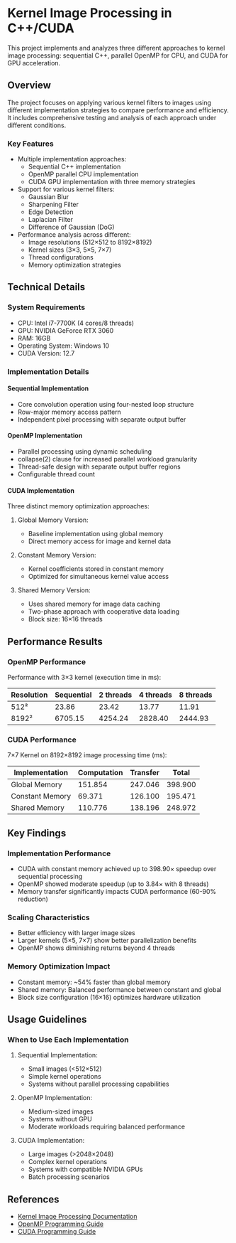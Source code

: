 # Kernel Image Processing in C++/CUDA

This project implements and analyzes three different approaches to kernel image processing: sequential C++, parallel OpenMP for CPU, and CUDA for GPU acceleration.

## Overview

The project focuses on applying various kernel filters to images using different implementation strategies to compare performance and efficiency. It includes comprehensive testing and analysis of each approach under different conditions.

### Key Features

- Multiple implementation approaches:
  - Sequential C++ implementation
  - OpenMP parallel CPU implementation 
  - CUDA GPU implementation with three memory strategies
- Support for various kernel filters:
  - Gaussian Blur
  - Sharpening Filter
  - Edge Detection
  - Laplacian Filter
  - Difference of Gaussian (DoG)
- Performance analysis across different:
  - Image resolutions (512×512 to 8192×8192)
  - Kernel sizes (3×3, 5×5, 7×7)
  - Thread configurations
  - Memory optimization strategies

## Technical Details

### System Requirements

- CPU: Intel i7-7700K (4 cores/8 threads)
- GPU: NVIDIA GeForce RTX 3060
- RAM: 16GB
- Operating System: Windows 10
- CUDA Version: 12.7

### Implementation Details

#### Sequential Implementation
- Core convolution operation using four-nested loop structure
- Row-major memory access pattern
- Independent pixel processing with separate output buffer

#### OpenMP Implementation
- Parallel processing using dynamic scheduling
- collapse(2) clause for increased parallel workload granularity
- Thread-safe design with separate output buffer regions
- Configurable thread count

#### CUDA Implementation
Three distinct memory optimization approaches:

1. Global Memory Version:
   - Baseline implementation using global memory
   - Direct memory access for image and kernel data

2. Constant Memory Version:
   - Kernel coefficients stored in constant memory
   - Optimized for simultaneous kernel value access

3. Shared Memory Version:
   - Uses shared memory for image data caching
   - Two-phase approach with cooperative data loading
   - Block size: 16×16 threads

## Performance Results

### OpenMP Performance

Performance with 3×3 kernel (execution time in ms):

| Resolution | Sequential | 2 threads | 4 threads | 8 threads |
|------------|------------|-----------|-----------|-----------|
| 512²       | 23.86      | 23.42     | 13.77     | 11.91     |
| 8192²      | 6705.15    | 4254.24   | 2828.40   | 2444.93   |

### CUDA Performance

7×7 Kernel on 8192×8192 image processing time (ms):

| Implementation    | Computation | Transfer | Total    |
|------------------|-------------|----------|----------|
| Global Memory    | 151.854     | 247.046  | 398.900  |
| Constant Memory  | 69.371      | 126.100  | 195.471  |
| Shared Memory    | 110.776     | 138.196  | 248.972  |

## Key Findings

### Implementation Performance
- CUDA with constant memory achieved up to 398.90× speedup over sequential processing
- OpenMP showed moderate speedup (up to 3.84× with 8 threads)
- Memory transfer significantly impacts CUDA performance (60-90% reduction)

### Scaling Characteristics
- Better efficiency with larger image sizes
- Larger kernels (5×5, 7×7) show better parallelization benefits
- OpenMP shows diminishing returns beyond 4 threads

### Memory Optimization Impact
- Constant memory: ~54% faster than global memory
- Shared memory: Balanced performance between constant and global
- Block size configuration (16×16) optimizes hardware utilization

## Usage Guidelines

### When to Use Each Implementation

1. Sequential Implementation:
   - Small images (<512×512)
   - Simple kernel operations
   - Systems without parallel processing capabilities

2. OpenMP Implementation:
   - Medium-sized images
   - Systems without GPU
   - Moderate workloads requiring balanced performance

3. CUDA Implementation:
   - Large images (>2048×2048)
   - Complex kernel operations
   - Systems with compatible NVIDIA GPUs
   - Batch processing scenarios

## References

- [Kernel Image Processing Documentation](https://en.wikipedia.org/wiki/Kernel_(image_processing))
- [OpenMP Programming Guide](https://www.openmp.org/resources/refguides/)
- [CUDA Programming Guide](https://docs.nvidia.com/cuda/cuda-c-programming-guide/)

